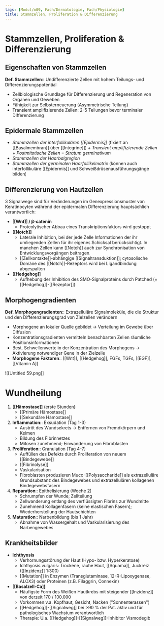 ```yaml
---
tags: [Modul/m09, Fach/Dermatologie, Fach/Physiologie]
title: Stammzellen, Proliferation & Differenzierung
---
```

# Stammzellen, Proliferation & Differenzierung

## Eigenschaften von Stammzellen

**Def. Stammzellen**:: Undifferenzierte Zellen mit hohem Teilungs- und Differenzierungspotential

- Zellbiologische Grundlage für Differenzierung und Regeneration von Organen und Geweben
- Fähigkeit zur Selbsterneuerung (Asymmetrische Teilung)
- Transient amplifizierende Zellen: 2-5 Teilungen bevor terminaler Differenzierung

## Epidermale Stammzellen

- *Stammzellen der interfollikulären [[Epidermis]]* (fixiert an [[Basalmembran]] über [[Integrine]]) + *Transient amplifizierende Zellen* + *Postmitotische Zellen* = *Stratum germinativum*
- *Stammzellen der Haarbalgregion*
- *Stammzellen der germinalen Haarfollikelmatrix* (können auch interfollikuläre [[Epidermis]] und Schweißdrüsenausführungsgänge bilden)

## Differenzierung von Hautzellen

3 Signalwege sind für Veränderungen im Genexpressionsmuster von Keratinocyten während der epidermalen Differenzierung hauptsächlich verantwortlich:

- **[[Wnt]] / β-catenin**
    - Proteolytischer Abbau eines Transkriptionsfaktors wird gestoppt
- **[[Notch]]**
    - Laterale Inhibition, bei der jede Zelle Informationen der ihr umliegenden Zellen für ihr eigenes Schicksal berücksichtigt. In manchen Zellen kann [[Notch]] auch zur Synchronisation von Entwicklungsvorgängen beitragen.
    - [[Zellkontakte]]-abhängige [[Signaltransduktion]]; cytosolische Domäne des [[Notch]]-Rezeptors wird bei Ligandbindung abgespalten
- **[[Hedgehog]]**
    - Aufhebung der Inhibition des SMO-Signalproteins durch Patched (= [[Hedgehog]]-[[Rezeptor]])

## Morphogengradienten

**Def. Morphogengradienten**:: Extrazelluläre Signalmoleküle, die die Struktur und den Differenzierungsgrad von Zielzellen verändern

- Morphogene an lokaler Quelle gebildet → Verteilung im Gewebe über Diffusion
- Konzentrationsgradienten vermitteln benachbarten Zellen räumliche Positionsinformationen
- Best. Schwellenwerte in der Konzentration des Morphogens → Aktivierung notwendiger Gene in der Zielzelle
- **Morphogene Faktoren**:: [[Wnt]], [[Hedgehog]], FGFs, TGFs, [[EGF]], [[Vitamin A]]

![[Untitled 59.png]]

# Wundheilung

1. **[[Hämostase]]** (erste Stunden)
    - [[Primäre Hämostase]]
    - [[Sekundäre Hämostase]]
2. **Inflammation**:: Exsudation (Tag 1-3)
    - Austritt des Wundsekrets → Entfernen von Fremdkörpern und Keimen
    - Bildung des Fibrinnetzes
    - Mitosen zunehmend; Einwanderung von Fibroblasten
3. **Proliferation**:: Granulation (Tag 4-7)
    - Auffüllen des Defekts durch Proliferation von neuem [[Bindegewebe]]
    - [[Fibrinolyse]]
    - Vaskularisation
    - Fibroblasten produzieren Muco-[[Polysaccharide]] als extrazelluläre Grundsubstanz des Bindegewebes und extrazellulären kollagenen Bindegewebsfasern
4. **Reparation**:: Epithelisierung (Woche 2)
    - Schrumpfen der Wunde; Zellteilung
    - Zellwanderung entlang des verflüssigten Fibrins zur Wundmitte
    - Zunehmend Kollagenfasern (keine elastischen Fasern); Wiederherstellung der Hautschichten
5. **Maturation**:: Narbenbildung (bis 1 Jahr)
    - Abnahme von Wassergehalt und Vaskularisierung des Narbengewebes

## Krankheitsbilder

- **Ichthyosis**
    - Verhornungsstörung der Haut (Hypo- bzw. Hyperkeratose)
    - Ichthyosis vulgaris: Trockene, rauhe Haut, [[Squama]], Juckreiz ([[Inzidenz]] 1:300)
    - [[Mutation]] in Enzymen (Transglutaminase, 12-R-Lipoxygenase, ALOX3) oder Proteinen (z.B. Filaggrin, Connexin)
- **[[Basalzell-Ca]]**
    - Häufigste Form des Weißen Hautkrebs mit steigender [[Inzidenz]] von derzeit 170 / 100.000
    - Vorkommen v.a. Kopfhaut, Gesicht, Nacken ("Sonnenterassen")
    - [[Hedgehog]]-[[Signalweg]] bei >90 % der Pat. aktiv und für pathologisches Wachstum verantwortlich
    - Therapie: U.a. [[Hedgehog]]-[[Signalweg]]-Inhibitor Vismodegib

